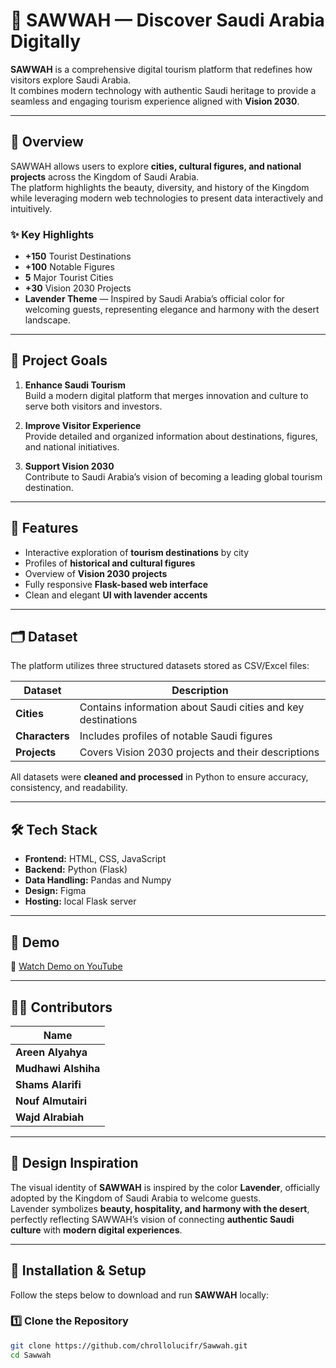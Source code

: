 # 🌸 SAWWAH — Discover Saudi Arabia Digitally

**SAWWAH** is a comprehensive digital tourism platform that redefines how visitors explore Saudi Arabia.  
It combines modern technology with authentic Saudi heritage to provide a seamless and engaging tourism experience aligned with **Vision 2030**.

---

## 🧭 Overview

SAWWAH allows users to explore **cities, cultural figures, and national projects** across the Kingdom of Saudi Arabia.  
The platform highlights the beauty, diversity, and history of the Kingdom while leveraging modern web technologies to present data interactively and intuitively.

### ✨ Key Highlights
- **+150** Tourist Destinations  
- **+100** Notable Figures  
- **5** Major Tourist Cities  
- **+30** Vision 2030 Projects  
- **Lavender Theme** — Inspired by Saudi Arabia’s official color for welcoming guests, representing elegance and harmony with the desert landscape.

---

## 🎯 Project Goals
1. **Enhance Saudi Tourism**  
   Build a modern digital platform that merges innovation and culture to serve both visitors and investors.  

2. **Improve Visitor Experience**  
   Provide detailed and organized information about destinations, figures, and national initiatives.  

3. **Support Vision 2030**  
   Contribute to Saudi Arabia’s vision of becoming a leading global tourism destination.  

---

## 🧩 Features
- Interactive exploration of **tourism destinations** by city  
- Profiles of **historical and cultural figures**  
- Overview of **Vision 2030 projects**  
- Fully responsive **Flask-based web interface**  
- Clean and elegant **UI with lavender accents**

---

## 🗂️ Dataset
The platform utilizes three structured datasets stored as CSV/Excel files:

| Dataset | Description |
|----------|-------------|
| **Cities** | Contains information about Saudi cities and key destinations |
| **Characters** | Includes profiles of notable Saudi figures |
| **Projects** | Covers Vision 2030 projects and their descriptions |

All datasets were **cleaned and processed** in Python to ensure accuracy, consistency, and readability.

---

## 🛠️ Tech Stack
- **Frontend:** HTML, CSS, JavaScript  
- **Backend:** Python (Flask)  
- **Data Handling:** Pandas and Numpy 
- **Design:** Figma  
- **Hosting:** local Flask server  

---


## 🎥 Demo

🔗 [Watch Demo on YouTube](https://youtu.be/xj8rL2PfNZ4) 

---

## 🧑‍💻 Contributors

| Name |
|------|
| **Areen Alyahya** |
| **Mudhawi Alshiha** |
| **Shams Alarifi** |
| **Nouf Almutairi** |
| **Wajd Alrabiah** |

---

## 🪷 Design Inspiration

The visual identity of **SAWWAH** is inspired by the color **Lavender**, officially adopted by the Kingdom of Saudi Arabia to welcome guests.  
Lavender symbolizes **beauty, hospitality, and harmony with the desert**, perfectly reflecting SAWWAH’s vision of connecting **authentic Saudi culture** with **modern digital experiences**.



---

## 🚀 Installation & Setup

Follow the steps below to download and run **SAWWAH** locally:

### 1️⃣ Clone the Repository
```bash
git clone https://github.com/chrollolucifr/Sawwah.git
cd Sawwah

